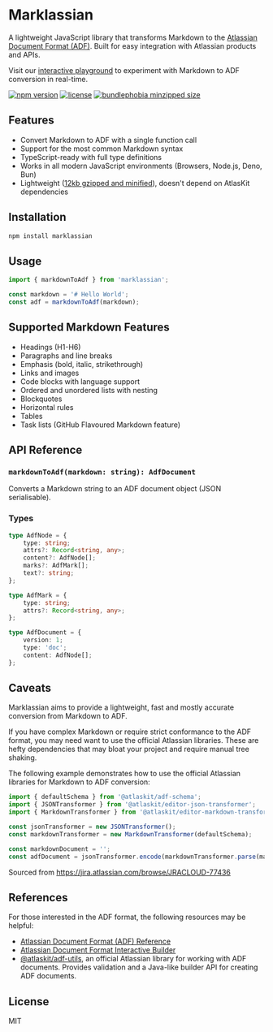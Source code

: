 # Marklassian

A lightweight JavaScript library that transforms Markdown to the [Atlassian Document Format (ADF)](https://developer.atlassian.com/cloud/jira/platform/apis/document/structure/). Built for easy integration with Atlassian products and APIs.

Visit our [interactive playground](https://marklassian.netlify.app/playground) to experiment with Markdown to ADF conversion in real-time.

[![npm version](https://img.shields.io/npm/v/marklassian.svg)](https://www.npmjs.com/package/marklassian)
[![license](https://img.shields.io/npm/l/marklassian.svg)](https://github.com/jamsinclair/marklassian/blob/main/LICENSE.md)
[![bundlephobia minzipped size](https://badgen.net/bundlephobia/minzip/marklassian)](https://bundlephobia.com/package/marklassian)

## Features

- Convert Markdown to ADF with a single function call
- Support for the most common Markdown syntax
- TypeScript-ready with full type definitions
- Works in all modern JavaScript environments (Browsers, Node.js, Deno, Bun)
- Lightweight ([12kb gzipped and minified](https://bundlephobia.com/package/marklassian)), doesn't depend on AtlasKit dependencies

## Installation

```bash
npm install marklassian
```

## Usage

```javascript
import { markdownToAdf } from 'marklassian';

const markdown = '# Hello World';
const adf = markdownToAdf(markdown);
```

## Supported Markdown Features

- Headings (H1-H6)
- Paragraphs and line breaks
- Emphasis (bold, italic, strikethrough)
- Links and images
- Code blocks with language support
- Ordered and unordered lists with nesting
- Blockquotes
- Horizontal rules
- Tables
- Task lists (GitHub Flavoured Markdown feature)

## API Reference

### `markdownToAdf(markdown: string): AdfDocument`

Converts a Markdown string to an ADF document object (JSON serialisable).

### Types

```typescript
type AdfNode = {
    type: string;
    attrs?: Record<string, any>;
    content?: AdfNode[];
    marks?: AdfMark[];
    text?: string;
};

type AdfMark = {
    type: string;
    attrs?: Record<string, any>;
};

type AdfDocument = {
    version: 1;
    type: 'doc';
    content: AdfNode[];
};
```

## Caveats

Marklassian aims to provide a lightweight, fast and mostly accurate conversion from Markdown to ADF.

If you have complex Markdown or require strict conformance to the ADF format, you may need want to use the official Atlassian libraries. These are hefty dependencies that may bloat your project and require manual tree shaking.

The following example demonstrates how to use the official Atlassian libraries for Markdown to ADF conversion:

```javascript
import { defaultSchema } from '@atlaskit/adf-schema';
import { JSONTransformer } from '@atlaskit/editor-json-transformer';
import { MarkdownTransformer } from '@atlaskit/editor-markdown-transformer';

const jsonTransformer = new JSONTransformer();
const markdownTransformer = new MarkdownTransformer(defaultSchema);

const markdownDocument = '';
const adfDocument = jsonTransformer.encode(markdownTransformer.parse(markdownDocument));
```

Sourced from <https://jira.atlassian.com/browse/JRACLOUD-77436>

## References

For those interested in the ADF format, the following resources may be helpful:
- [Atlassian Document Format (ADF) Reference](https://developer.atlassian.com/cloud/jira/platform/apis/document/structure/)
- [Atlassian Document Format Interactive Builder](https://developer.atlassian.com/cloud/jira/platform/apis/document/playground/)
- [@atlaskit/adf-utils](https://www.npmjs.com/package/@atlaskit/adf-utils), an official Atlassian library for working with ADF documents. Provides validation and a Java-like builder API for creating ADF documents.

## License

MIT
